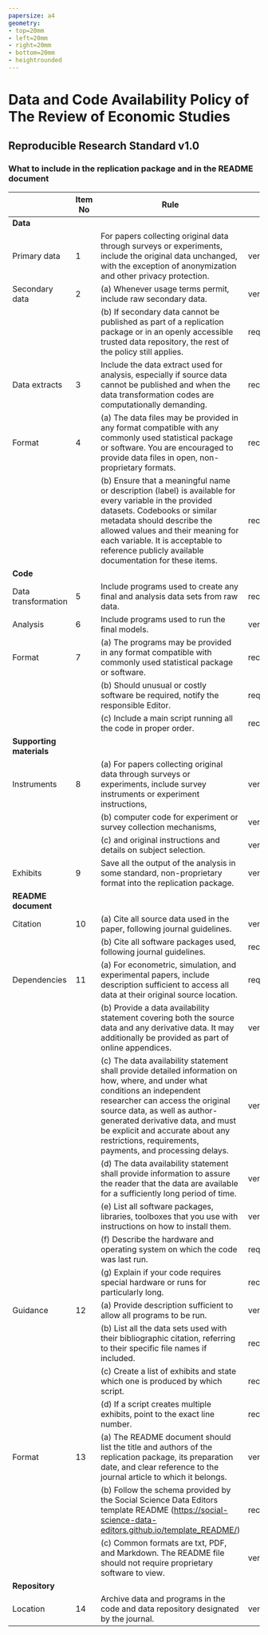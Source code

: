 ```yaml
---
papersize: a4
geometry:
- top=20mm
- left=20mm
- right=20mm
- bottom=20mm
- heightrounded
---
```

# Data and Code Availability Policy of The Review of Economic Studies

## Reproducible Research Standard v1.0
### What to include in the replication package and in the README document
| | Item No | Rule | Policy |
|---|-|-------|-|
**Data** | | |
Primary data | 1 | For papers collecting original data through surveys or experiments, include the original data unchanged, with the exception of anonymization and other privacy protection. | verified |
Secondary data | 2 | (a) Whenever usage terms permit, include raw secondary data. | verified |
| | | (b) If secondary data cannot be published as part of a replication package or in an openly accessible trusted data repository, the rest of the policy still applies. | required |
Data extracts | 3 | Include the data extract used for analysis, especially if source data cannot be published and when the data transformation codes are computationally demanding. | recommended |
Format | 4 | (a) The data files may be provided in any format compatible with any commonly used statistical package or software. You are encouraged to provide data files in open, non-proprietary formats.  | recommended |
| | | (b) Ensure that a meaningful name or description (label) is available for every variable in the provided datasets. Codebooks or similar metadata should describe the allowed values and their meaning for each variable. It is acceptable to reference publicly available documentation for these items. | recommended |
**Code** | | |
Data transformation | 5 | Include programs used to create any final and analysis data sets from raw data. | recommended |
Analysis | 6 | Include programs used to run the final models. | verified |
Format | 7 | (a) The programs may be provided in any format compatible with commonly used statistical package or software.  | recommended |
| | | (b) Should unusual or costly software be required, notify the responsible Editor.  | required |
| | | (c) Include a main script running all the code in proper order. | recommended |
**Supporting materials** | | |
Instruments | 8 | (a) For papers collecting original data through surveys or experiments, include survey instruments or experiment instructions,  | verified |
| | | (b) computer code for experiment or survey collection mechanisms,  | verified |
| | | (c) and original instructions and details on subject selection. | verified |
Exhibits | 9 | Save all the output of the analysis in some standard, non-proprietary format into the replication package.  | verified |
**README document** | | |
Citation | 10 | (a) Cite all source data used in the paper, following journal guidelines. | verified |
| | | (b) Cite all software packages used, following journal guidelines. | recommended |
Dependencies | 11 | (a) For econometric, simulation, and experimental papers, include description sufficient to access all data at their original source location. | required |
| | | (b) Provide a data availability statement covering both the source data and any derivative data. It may additionally be provided as part of online appendices.  | verified |
| | | (c) The data availability statement shall provide detailed information on how, where, and under what conditions an independent researcher can access the original source data, as well as author-generated derivative data, and must be explicit and accurate about any restrictions, requirements, payments, and processing delays.  | verified |
| | | (d) The data availability statement shall provide information to assure the reader that the data are available for a sufficiently long period of time. | verified |
| | | (e) List all software packages, libraries, toolboxes that you use with instructions on how to install them. | verified |
| | | (f) Describe the hardware and operating system on which the code was last run. | required |
| | | (g) Explain if your code requires special hardware or runs for particularly long. | recommended |
Guidance | 12 | (a) Provide description sufficient to allow all programs to be run. | verified |
| | | (b) List all the data sets used with their bibliographic citation, referring to their specific file names if included. | recommended |
| | | (c) Create a list of exhibits and state which one is produced by which script.  | recommended |
| | | (d) If a script creates multiple exhibits, point to the exact line number. | recommended |
Format | 13 | (a) The README document should list the title and authors of the replication package, its preparation date, and clear reference to the journal article to which it belongs. | verified |
| | | (b) Follow the schema provided by the Social Science Data Editors template README (https://social-science-data-editors.github.io/template_README/) | recommended |
| | | (c) Common formats are txt, PDF, and Markdown. The README file should not require proprietary software to view. | verified |
**Repository** | | |
Location | 14 | Archive data and programs in the code and data repository designated by the journal.  | verified |


